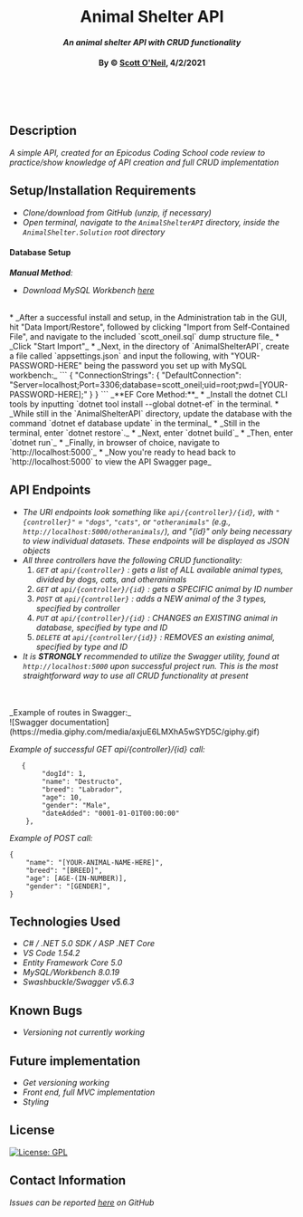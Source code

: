 # <div align="center">**Animal Shelter API**</div>

#### <div align="center">*An animal shelter API with CRUD functionality*</div>

#### <div align="center">**By &copy; [Scott O'Neil](https://github.com/spnoneil), 4/2/2021**</div>
<br>
<br>
<br>


## Description
_A simple API, created for an Epicodus Coding School code review to practice/show knowledge of API creation and full CRUD implementation_


## Setup/Installation Requirements

* _Clone/download from GitHub (unzip, if necessary)_
* _Open terminal, navigate to the `AnimalShelterAPI` directory, inside the `AnimalShelter.Solution` root directory_


#### Database Setup

_**Manual Method**:_
* _Download MySQL Workbench [here](https://dev.mysql.com/downloads/workbench/)_
<br>
* _After a successful install and setup, in the Administration tab in the GUI, hit "Data Import/Restore", followed by clicking "Import from Self-Contained File", and navigate to the included `scott_oneil.sql` dump structure file_
* _Click "Start Import"_
* _Next, in the directory of `AnimalShelterAPI`, create a file called `appsettings.json` and input the following, with "YOUR-PASSWORD-HERE" being the password you set up with MySQL workbench:_
```
{
  "ConnectionStrings": {
    "DefaultConnection": "Server=localhost;Port=3306;database=scott_oneil;uid=root;pwd=[YOUR-PASSWORD-HERE];"
  }
}
```
_**EF Core Method:**_
* _Install the dotnet CLI tools by inputting `dotnet tool install --global dotnet-ef` in the terminal.
* _While still in the `AnimalShelterAPI` directory, update the database with the command `dotnet ef database update` in the terminal_
* _Still in the terminal, enter `dotnet restore`._
* _Next, enter `dotnet build`_
* _Then, enter `dotnet run`_
* _Finally, in browser of choice, navigate to `http://localhost:5000`_
* _Now you're ready to head back to `http://localhost:5000` to view the API Swagger page_

## API Endpoints
* _The URI endpoints look something like `api/{controller}/{id}`, with `"{controller}"` = `"dogs"`, `"cats"`, or `"otheranimals"` (e.g., `http://localhost:5000/otheranimals/`), and "{id}" only being necessary to view individual datasets. These endpoints will be displayed as JSON objects_
* _All three controllers have the following CRUD functionality:_
  1. _`GET` at `api/{controller}` : gets a list of ALL available animal types, divided by dogs, cats, and otheranimals_
  2. _`GET` at `api/{controller}/{id}` : gets a SPECIFIC animal by ID number_
  3. _`POST` at `api/{controller}` : adds a NEW animal of the 3 types, specified by controller_
  4. _`PUT` at `api/{controller}/{id}` : CHANGES an EXISTING animal in database, specified by type and ID_
  5. _`DELETE` at `api/{controller/{id}}` : REMOVES an existing animal, specified by type and ID_
* _It is **STRONGLY** recommended to utilize the Swagger utility, found at `http://localhost:5000` upon successful project run. This is the most straightforward way to use all CRUD functionality at present_
<br>
<br>
 _Example of routes in Swagger:_
<br>
![Swagger documentation](https://media.giphy.com/media/axjuE6LMXhA5wSYD5C/giphy.gif)

_Example of successful GET api/{controller}/{id} call:_
```  
   {
        "dogId": 1,
        "name": "Destructo",
        "breed": "Labrador",
        "age": 10,
        "gender": "Male",
        "dateAdded": "0001-01-01T00:00:00"
    },

```

_Example of POST call:_
```
{
    "name": "[YOUR-ANIMAL-NAME-HERE]",
    "breed": "[BREED]",
    "age": [AGE-(IN-NUMBER)],
    "gender": "[GENDER]",
}
```
## Technologies Used

* _C# / .NET 5.0 SDK / ASP .NET Core_
* _VS Code 1.54.2_
* _Entity Framework Core 5.0_
* _MySQL/Workbench 8.0.19_
* _Swashbuckle/Swagger v5.6.3_


## Known Bugs

* _Versioning not currently working_

## Future implementation
* _Get versioning working_
* _Front end, full MVC implementation_
* _Styling_


## License
[![License: GPL](https://img.shields.io/badge/License-GPL-blue.svg)](https://opensource.org/licenses/gpl-license)

## Contact Information

_Issues can be reported [here](https://github.com/spnoneil/AnimalShelter.Solution/issues/new) on GitHub_
